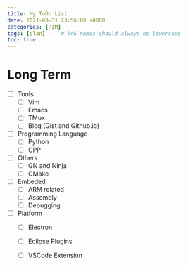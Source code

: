 ```yaml
---
title: My ToDo List
date: 2021-08-31 23:56:00 +0800
categories: [PIM]
tags: [plan]     # TAG names should always be lowercase
toc: true
---
```




# Long Term

- [ ] Tools
  - [ ] Vim
  - [ ] Emacs
  - [ ] TMux
  - [ ] Blog (Gist and Github.io)
- [ ] Programming Language
  - [ ] Python
  - [ ] CPP
- [ ] Others
  - [ ] GN and Ninja
  - [ ] CMake
- [ ] Embeded
  - [ ] ARM related
  - [ ] Assembly
  - [ ] Debugging
- [ ] Platform
  - [ ] Electron
  - [ ] Eclipse Plugins
  - [ ] VSCode Extension


